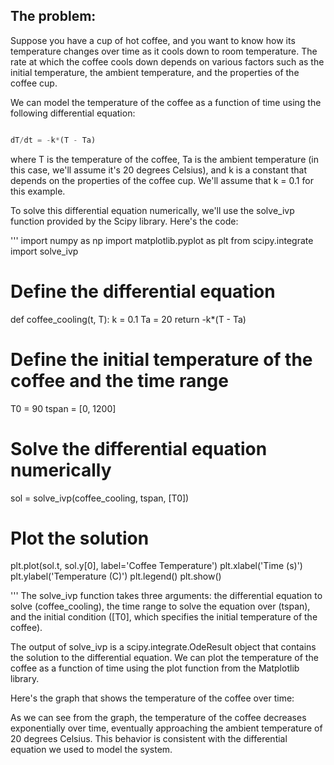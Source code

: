 ## The problem:

Suppose you have a cup of hot coffee, and you want to know how its temperature changes over time as it cools down to room temperature. The rate at which the coffee cools down depends on various factors such as the initial temperature, the ambient temperature, and the properties of the coffee cup.

We can model the temperature of the coffee as a function of time using the following differential equation:

```python

dT/dt = -k*(T - Ta)

```

where T is the temperature of the coffee, Ta is the ambient temperature (in this case, we'll assume it's 20 degrees Celsius), and k is a constant that depends on the properties of the coffee cup. We'll assume that k = 0.1 for this example.

To solve this differential equation numerically, we'll use the solve_ivp function provided by the Scipy library. Here's the code:

'''
import numpy as np
import matplotlib.pyplot as plt
from scipy.integrate import solve_ivp

# Define the differential equation
def coffee_cooling(t, T):
    k = 0.1
    Ta = 20
    return -k*(T - Ta)

# Define the initial temperature of the coffee and the time range
T0 = 90
tspan = [0, 1200]

# Solve the differential equation numerically
sol = solve_ivp(coffee_cooling, tspan, [T0])

# Plot the solution
plt.plot(sol.t, sol.y[0], label='Coffee Temperature')
plt.xlabel('Time (s)')
plt.ylabel('Temperature (C)')
plt.legend()
plt.show()

'''
The solve_ivp function takes three arguments: the differential equation to solve (coffee_cooling), the time range to solve the equation over (tspan), and the initial condition ([T0], which specifies the initial temperature of the coffee).

The output of solve_ivp is a scipy.integrate.OdeResult object that contains the solution to the differential equation. We can plot the temperature of the coffee as a function of time using the plot function from the Matplotlib library.

Here's the graph that shows the temperature of the coffee over time:



As we can see from the graph, the temperature of the coffee decreases exponentially over time, eventually approaching the ambient temperature of 20 degrees Celsius. This behavior is consistent with the differential equation we used to model the system.
